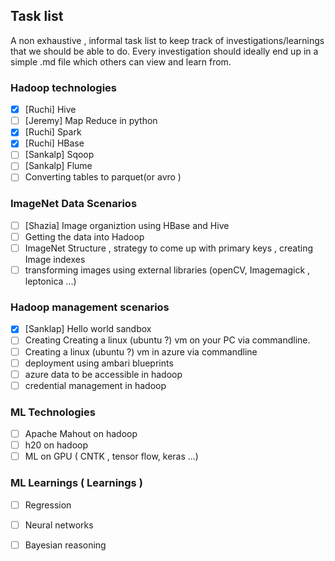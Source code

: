 ## Task list 
 A non exhaustive , informal task list to keep track of investigations/learnings that we should be able to do. Every investigation should ideally end up in a simple .md file which others can view and learn from. 
 

### Hadoop technologies
- [x] [Ruchi] Hive 
- [ ] [Jeremy] Map Reduce in python 
- [x] [Ruchi] Spark 
- [x] [Ruchi] HBase
- [ ] [Sankalp] Sqoop 
- [ ] [Sankalp] Flume
- [ ] Converting tables to parquet(or avro ) 

### ImageNet Data Scenarios 
- [ ] [Shazia] Image organiztion using HBase and Hive 
- [ ] Getting the data into Hadoop 
- [ ] ImageNet Structure , strategy to come up with primary keys , creating Image indexes 
- [ ] transforming images using external libraries (openCV, Imagemagick , leptonica ...) 

### Hadoop management scenarios
- [x] [Sanklap] Hello world sandbox 
- [ ] Creating Creating a linux (ubuntu ?) vm on your PC via commandline.
- [ ] Creating a linux (ubuntu ?) vm in azure via commandline 
- [ ] deployment using ambari blueprints 
- [ ] azure data to be accessible in hadoop 
- [ ] credential management in hadoop 

### ML Technologies
- [ ] Apache Mahout on hadoop 
- [ ] h20 on hadoop 
- [ ] ML on GPU ( CNTK , tensor flow, keras ...)

### ML Learnings ( Learnings )  
- [ ] Regression
- [ ] Neural networks
- [ ] Bayesian reasoning


 

